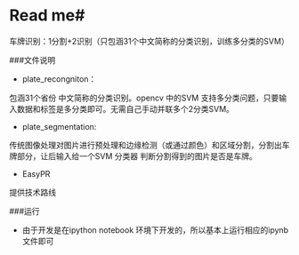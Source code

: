 # Read me#
车牌识别：1分割+2识别（只包涵31个中文简称的分类识别，训练多分类的SVM）

###文件说明
* plate_recongniton：
> 
包涵31个省份 中文简称的分类识别。opencv 中的SVM 支持多分类问题，只要输入数据和标签是多分类即可。无需自己手动并联多个2分类SVM。
* plate_segmentation: 
> 
传统图像处理对图片进行预处理和边缘检测（或通过颜色）和区域分割，分割出车牌部分，让后输入给一个SVM 分类器 判断分割得到的图片是否是车牌。

* EasyPR
>
提供技术路线

###运行
* 由于开发是在ipython notebook 环境下开发的，所以基本上运行相应的ipynb文件即可
